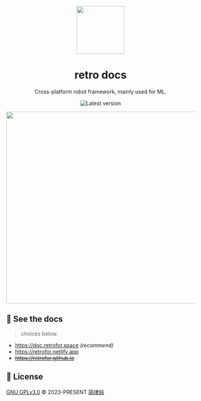 <p align="center"><img width="128" src="https://doc.retrofor.space/img/retro.png"></p>
<h1 align="center">
  retro docs
</h1>
<p align="center">
  Cross-platform robot framework, mainly used for ML.
</p>
<p align="center">
  <a style="text-decoration:none" href="https://github.com/retrofor/retro_pkg_test/releases" target="_blank">
    <img src="https://img.shields.io/github/release/retrofor/retro_pkg_test.svg" alt="Latest version" />
  </a>
</p>
<p align="center"><img width="512" src="https://raw.githubusercontent.com/retrofor/retrofor.github.io/master/static/img/logo.png"></p>

## 👀 See the docs
> choices below.

- <https://doc.retrofor.space> _(recommend)_
- <https://retrofor.netlify.app>
- ~~<https://retrofor.github.io>~~

## 📄 License
[GNU GPLv3.0](https://github.com/retrofor/retro_pkg_test/blob/master/LICENSE) © 2023-PRESENT [简律纯](https://github.com/HsiangNianian)
